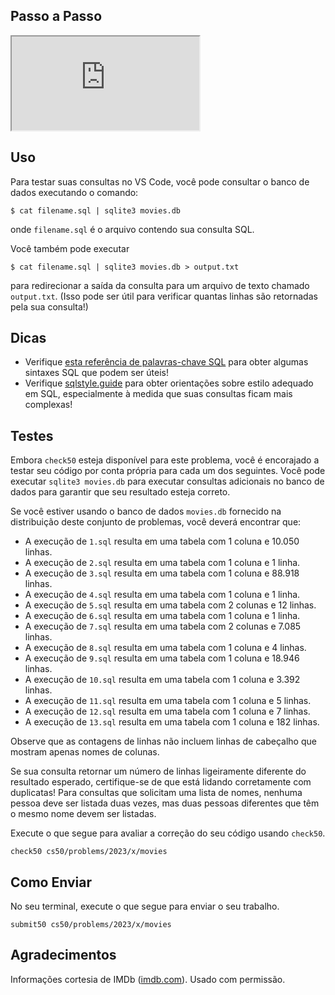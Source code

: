Passo a Passo
-------------

<div class="ratio ratio-16x9" data-video=""><iframe allow="accelerometer; autoplay; encrypted-media; gyroscope; picture-in-picture" allowfullscreen="" class="border" data-video="" src="https://www.youtube.com/embed/v5_A3giDlQs?modestbranding=0&amp;rel=0&amp;showinfo=0"></iframe></div>


Uso
-----

Para testar suas consultas no VS Code, você pode consultar o banco de dados executando o comando:

    $ cat filename.sql | sqlite3 movies.db
    

onde `filename.sql` é o arquivo contendo sua consulta SQL.

Você também pode executar

    $ cat filename.sql | sqlite3 movies.db > output.txt
    

para redirecionar a saída da consulta para um arquivo de texto chamado `output.txt`. (Isso pode ser útil para verificar quantas linhas são retornadas pela sua consulta!)

Dicas
-----

*   Verifique [esta referência de palavras-chave SQL](https://www.w3schools.com/sql/sql_ref_keywords.asp) para obter algumas sintaxes SQL que podem ser úteis!
*   Verifique [sqlstyle.guide](https://www.sqlstyle.guide/) para obter orientações sobre estilo adequado em SQL, especialmente à medida que suas consultas ficam mais complexas!

Testes
-------

Embora `check50` esteja disponível para este problema, você é encorajado a testar seu código por conta própria para cada um dos seguintes. Você pode executar `sqlite3 movies.db` para executar consultas adicionais no banco de dados para garantir que seu resultado esteja correto.

Se você estiver usando o banco de dados `movies.db` fornecido na distribuição deste conjunto de problemas, você deverá encontrar que:

*   A execução de `1.sql` resulta em uma tabela com 1 coluna e 10.050 linhas.
*   A execução de `2.sql` resulta em uma tabela com 1 coluna e 1 linha.
*   A execução de `3.sql` resulta em uma tabela com 1 coluna e 88.918 linhas.
*   A execução de `4.sql` resulta em uma tabela com 1 coluna e 1 linha.
*   A execução de `5.sql` resulta em uma tabela com 2 colunas e 12 linhas.
*   A execução de `6.sql` resulta em uma tabela com 1 coluna e 1 linha.
*   A execução de `7.sql` resulta em uma tabela com 2 colunas e 7.085 linhas.
*   A execução de `8.sql` resulta em uma tabela com 1 coluna e 4 linhas.
*   A execução de `9.sql` resulta em uma tabela com 1 coluna e 18.946 linhas.
*   A execução de `10.sql` resulta em uma tabela com 1 coluna e 3.392 linhas.
*   A execução de `11.sql` resulta em uma tabela com 1 coluna e 5 linhas.
*   A execução de `12.sql` resulta em uma tabela com 1 coluna e 7 linhas.
*   A execução de `13.sql` resulta em uma tabela com 1 coluna e 182 linhas.

Observe que as contagens de linhas não incluem linhas de cabeçalho que mostram apenas nomes de colunas.

Se sua consulta retornar um número de linhas ligeiramente diferente do resultado esperado, certifique-se de que está lidando corretamente com duplicatas! Para consultas que solicitam uma lista de nomes, nenhuma pessoa deve ser listada duas vezes, mas duas pessoas diferentes que têm o mesmo nome devem ser listadas.

Execute o que segue para avaliar a correção do seu código usando `check50`.

    check50 cs50/problems/2023/x/movies
    

Como Enviar
-----------

No seu terminal, execute o que segue para enviar o seu trabalho.

    submit50 cs50/problems/2023/x/movies
    

Agradecimentos
----------------

Informações cortesia de IMDb ([imdb.com](https://www.imdb.com)). Usado com permissão.
